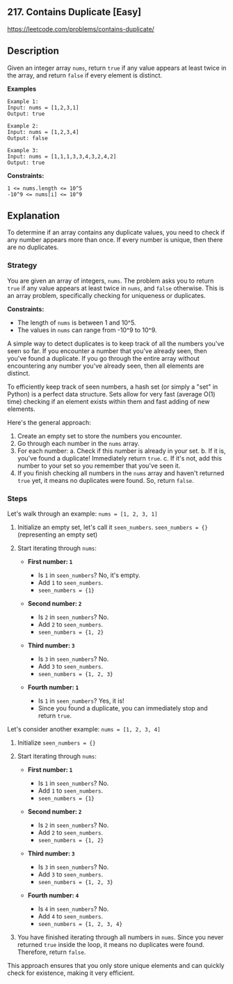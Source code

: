 ## 217. Contains Duplicate [Easy]
https://leetcode.com/problems/contains-duplicate/

## Description
Given an integer array `nums`, return `true` if any value appears at least twice in the array, and return `false` if every element is distinct.

**Examples**
```text
Example 1:
Input: nums = [1,2,3,1]
Output: true

Example 2:
Input: nums = [1,2,3,4]
Output: false

Example 3:
Input: nums = [1,1,1,3,3,4,3,2,4,2]
Output: true
```

**Constraints:**

```text
1 <= nums.length <= 10^5
-10^9 <= nums[i] <= 10^9
```


## Explanation
To determine if an array contains any duplicate values, you need to check if any number appears more than once. If every number is unique, then there are no duplicates.

### Strategy
You are given an array of integers, `nums`.
The problem asks you to return `true` if any value appears at least twice in `nums`, and `false` otherwise.
This is an array problem, specifically checking for uniqueness or duplicates.

**Constraints:**
* The length of `nums` is between 1 and 10^5.
* The values in `nums` can range from -10^9 to 10^9.

A simple way to detect duplicates is to keep track of all the numbers you've seen so far. If you encounter a number that you've already seen, then you've found a duplicate. If you go through the entire array without encountering any number you've already seen, then all elements are distinct.

To efficiently keep track of seen numbers, a hash set (or simply a "set" in Python) is a perfect data structure. Sets allow for very fast (average O(1) time) checking if an element exists within them and fast adding of new elements.

Here's the general approach:
1.  Create an empty set to store the numbers you encounter.
2.  Go through each number in the `nums` array.
3.  For each number:
    a.  Check if this number is already in your set.
    b.  If it is, you've found a duplicate! Immediately return `true`.
    c.  If it's not, add this number to your set so you remember that you've seen it.
4.  If you finish checking all numbers in the `nums` array and haven't returned `true` yet, it means no duplicates were found. So, return `false`.

### Steps
Let's walk through an example: `nums = [1, 2, 3, 1]`

1.  Initialize an empty set, let's call it `seen_numbers`.
    `seen_numbers = {}` (representing an empty set)

2.  Start iterating through `nums`:

    * **First number: `1`**
        * Is `1` in `seen_numbers`? No, it's empty.
        * Add `1` to `seen_numbers`.
        * `seen_numbers = {1}`

    * **Second number: `2`**
        * Is `2` in `seen_numbers`? No.
        * Add `2` to `seen_numbers`.
        * `seen_numbers = {1, 2}`

    * **Third number: `3`**
        * Is `3` in `seen_numbers`? No.
        * Add `3` to `seen_numbers`.
        * `seen_numbers = {1, 2, 3}`

    * **Fourth number: `1`**
        * Is `1` in `seen_numbers`? Yes, it is!
        * Since you found a duplicate, you can immediately stop and return `true`.

Let's consider another example: `nums = [1, 2, 3, 4]`

1.  Initialize `seen_numbers = {}`

2.  Start iterating through `nums`:

    * **First number: `1`**
        * Is `1` in `seen_numbers`? No.
        * Add `1` to `seen_numbers`.
        * `seen_numbers = {1}`

    * **Second number: `2`**
        * Is `2` in `seen_numbers`? No.
        * Add `2` to `seen_numbers`.
        * `seen_numbers = {1, 2}`

    * **Third number: `3`**
        * Is `3` in `seen_numbers`? No.
        * Add `3` to `seen_numbers`.
        * `seen_numbers = {1, 2, 3}`

    * **Fourth number: `4`**
        * Is `4` in `seen_numbers`? No.
        * Add `4` to `seen_numbers`.
        * `seen_numbers = {1, 2, 3, 4}`

3.  You have finished iterating through all numbers in `nums`. Since you never returned `true` inside the loop, it means no duplicates were found. Therefore, return `false`.

This approach ensures that you only store unique elements and can quickly check for existence, making it very efficient.
